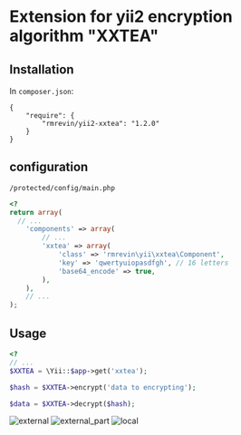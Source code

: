 Extension for yii2 encryption algorithm "XXTEA"
==========

Installation
------------
In `composer.json`:
```
{
    "require": {
        "rmrevin/yii2-xxtea": "1.2.0"
    }
}
```

configuration
-------------
`/protected/config/main.php`
```php
<?
return array(
  // ...
	'components' => array(
		// ...
		'xxtea' => array(
			'class' => 'rmrevin\yii\xxtea\Component',
			'key' => 'qwertyuiopasdfgh', // 16 letters
			'base64_encode' => true,
		),
	),
	// ...
);
```

Usage
-----
```php
<?
// ...
$XXTEA = \Yii::$app->get('xxtea');

$hash = $XXTEA->encrypt('data to encrypting');

$data = $XXTEA->decrypt($hash);
```

![external](http://www.quetzal.ru/i/new_logo.png)
![external_part](//www.quetzal.ru/i/new_logo.png)
![local](i/new_logo.png)
